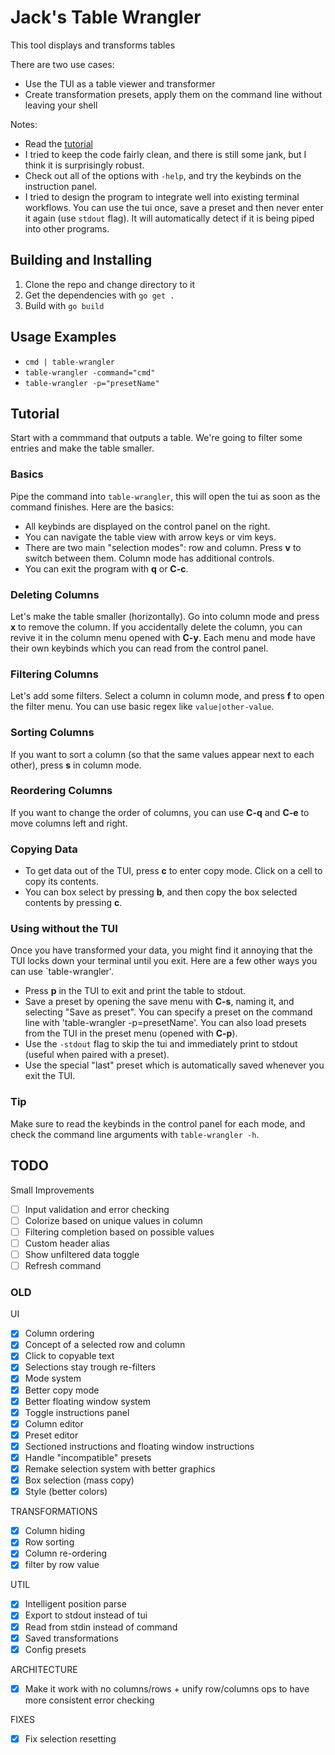 # Jack's Table Wrangler
This tool displays and transforms tables

There are two use cases:
- Use the TUI as a table viewer and transformer
- Create transformation presets, apply them on the command line without leaving your shell

Notes:
- Read the [tutorial](#Tutorial)
- I tried to keep the code fairly clean, and there is still some jank, but I think it is surprisingly robust.
- Check out all of the options with `-help`, and try the keybinds on the instruction panel.
- I tried to design the program to integrate well into existing terminal workflows. You can use the tui once, save a preset and then never enter it again (use `stdout` flag). It will automatically detect if it is being piped into other programs.

## Building and Installing
1. Clone the repo and change directory to it
2. Get the dependencies with `go get .`
3. Build with `go build`

## Usage Examples
- `cmd | table-wrangler`
- `table-wrangler -command="cmd"`
- `table-wrangler -p="presetName"`

## Tutorial
Start with a commmand that outputs a table. We're going to filter some entries and make the table smaller.

### Basics
Pipe the command into `table-wrangler`, this will open the tui as soon as the command finishes. Here are the basics:
- All keybinds are displayed on the control panel on the right.
- You can navigate the table view with arrow keys or vim keys.
- There are two main "selection modes": row and column. Press **v** to switch between them. Column mode has additional controls.
- You can exit the program with **q** or **C-c**.

### Deleting Columns
Let's make the table smaller (horizontally). Go into column mode and press **x** to remove the column. If you accidentally delete the column, you can revive it in the column menu opened with **C-y**. Each menu and mode have their own keybinds which you can read from the control panel.

### Filtering Columns
Let's add some filters. Select a column in column mode, and press **f** to open the filter menu. You can use basic regex like `value|other-value`.

### Sorting Columns
If you want to sort a column (so that the same values appear next to each other), press **s** in column mode.

### Reordering Columns
If you want to change the order of columns, you can use **C-q** and **C-e** to move columns left and right.

### Copying Data
- To get data out of the TUI, press **c** to enter copy mode. Click on a cell to copy its contents.
- You can box select by pressing **b**, and then copy the box selected contents by pressing **c**.

### Using without the TUI
Once you have transformed your data, you might find it annoying that the TUI locks down your terminal until you exit. Here are a few other ways you can use `table-wrangler'.
- Press **p** in the TUI to exit and print the table to stdout.
- Save a preset by opening the save menu with **C-s**, naming it, and selecting "Save as preset". You can specify a preset on the command line with 'table-wrangler -p=presetName'. You can also load presets from the TUI in the preset menu (opened with **C-p**).
- Use the `-stdout` flag to skip the tui and immediately print to stdout (useful when paired with a preset).
- Use the special "last" preset which is automatically saved whenever you exit the TUI.

### Tip
Make sure to read the keybinds in the control panel for each mode, and check the command line arguments with `table-wrangler -h`.

## TODO
Small Improvements
- [ ] Input validation and error checking
- [ ] Colorize based on unique values in column
- [ ] Filtering completion based on possible values
- [ ] Custom header alias
- [ ] Show unfiltered data toggle
- [ ] Refresh command

### OLD

UI
- [x] Column ordering
- [x] Concept of a selected row and column
- [x] Click to copyable text
- [x] Selections stay trough re-filters
- [x] Mode system
- [x] Better copy mode
- [x] Better floating window system
- [x] Toggle instructions panel
- [x] Column editor
- [x] Preset editor
- [x] Sectioned instructions and floating window instructions
- [x] Handle "incompatible" presets
- [x] Remake selection system with better graphics
- [x] Box selection (mass copy)
- [x] Style (better colors)

TRANSFORMATIONS
- [x] Column hiding
- [x] Row sorting
- [x] Column re-ordering
- [x] filter by row value

UTIL
- [x] Intelligent position parse
- [x] Export to stdout instead of tui
- [x] Read from stdin instead of command
- [x] Saved transformations
- [x] Config presets

ARCHITECTURE
- [x] Make it work with no columns/rows + unify row/columns ops to have more consistent error checking

FIXES
- [x] Fix selection resetting
